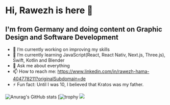 # Hi, Rawezh is here 👋

## I'm from Germany and doing content on Graphic Design and Software Development 

- 🔭 I’m currently working on improving my skills
- 🌱 I’m currently learning JavaScript(React, React Nativ, Next.js, Three.js), Swift, Kotlin and Blender 
- 💬 Ask me about everything
- 📫 How to reach me: https://www.linkedin.com/in/rawezh-hama-404778211?originalSubdomain=de
- ⚡ Fun fact: Until I was 10, I believed that Kratos was my father.

![Anurag's GitHub stats](https://github-readme-stats.vercel.app/api?username=Rawezhham176&hide=contribs,prs)
[![trophy](https://github-profile-trophy.vercel.app/?username=Rawezhham176&theme=onedark)
![](https://komarev.com/ghpvc/?username=Rawezhham176&color=green)




